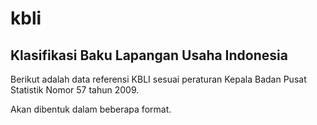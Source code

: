 kbli
====

Klasifikasi Baku Lapangan Usaha Indonesia
-----------------------------------------

Berikut adalah data referensi KBLI sesuai peraturan Kepala Badan Pusat Statistik
Nomor 57 tahun 2009.

Akan dibentuk dalam beberapa format.
